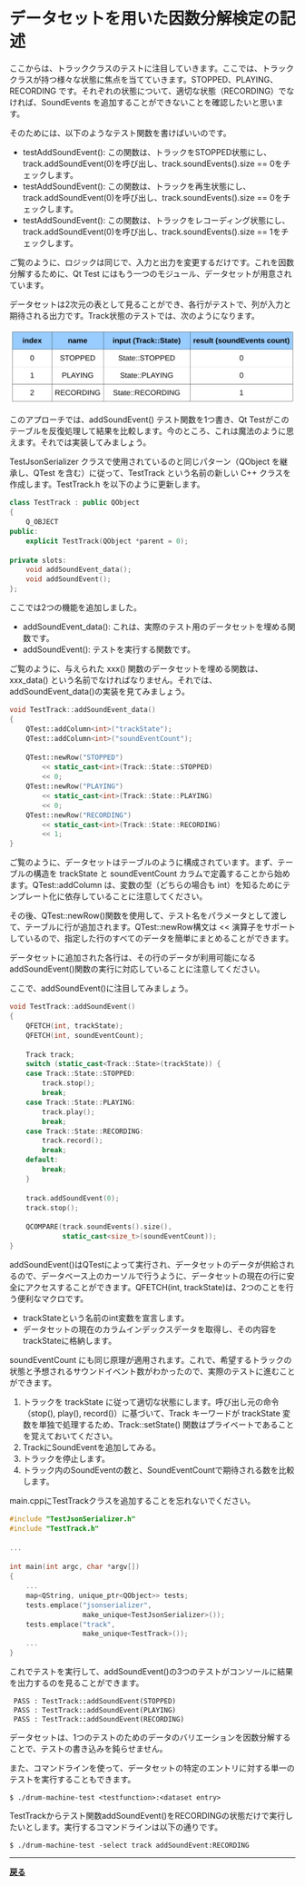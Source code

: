 # データセットを用いた因数分解検定の記述

ここからは、トラッククラスのテストに注目していきます。ここでは、トラッククラスが持つ様々な状態に焦点を当てていきます。STOPPED、PLAYING、RECORDING です。それぞれの状態について、適切な状態（RECORDING）でなければ、SoundEvents を追加することができないことを確認したいと思います。

そのためには、以下のようなテスト関数を書けばいいのです。

* testAddSoundEvent(): この関数は、トラックをSTOPPED状態にし、track.addSoundEvent(0)を呼び出し、track.soundEvents().size == 0をチェックします。
* testAddSoundEvent(): この関数は、トラックを再生状態にし、track.addSoundEvent(0)を呼び出し、track.soundEvents().size == 0をチェックします。
* testAddSoundEvent(): この関数は、トラックをレコーディング状態にし、track.addSoundEvent(0)を呼び出し、track.soundEvents().size == 1をチェックします。

ご覧のように、ロジックは同じで、入力と出力を変更するだけです。これを因数分解するために、Qt Test にはもう一つのモジュール、データセットが用意されています。

データセットは2次元の表として見ることができ、各行がテストで、列が入力と期待される出力です。Track状態のテストでは、次のようになります。

![image](img/1.png)

このアプローチでは、addSoundEvent() テスト関数を1つ書き、Qt Testがこのテーブルを反復処理して結果を比較します。今のところ、これは魔法のように思えます。それでは実装してみましょう。

TestJsonSerializer クラスで使用されているのと同じパターン（QObject を継承し、QTest を含む）に従って、TestTrack という名前の新しい C++ クラスを作成します。TestTrack.h を以下のように更新します。

```C++
class TestTrack : public QObject
{
    Q_OBJECT
public:
    explicit TestTrack(QObject *parent = 0);

private slots:
    void addSoundEvent_data();
    void addSoundEvent();
};
```

ここでは2つの機能を追加しました。

* addSoundEvent_data(): これは、実際のテスト用のデータセットを埋める関数です。
* addSoundEvent(): テストを実行する関数です。

ご覧のように、与えられた xxx() 関数のデータセットを埋める関数は、xxx_data() という名前でなければなりません。それでは、addSoundEvent_data()の実装を見てみましょう。

```C++
void TestTrack::addSoundEvent_data()
{
    QTest::addColumn<int>("trackState");
    QTest::addColumn<int>("soundEventCount");

    QTest::newRow("STOPPED")
        << static_cast<int>(Track::State::STOPPED)
        << 0;
    QTest::newRow("PLAYING")
        << static_cast<int>(Track::State::PLAYING)
        << 0;
    QTest::newRow("RECORDING")
        << static_cast<int>(Track::State::RECORDING)
        << 1;
}
```

ご覧のように、データセットはテーブルのように構成されています。まず、テーブルの構造を trackState と soundEventCount カラムで定義することから始めます。QTest::addColumn は、変数の型（どちらの場合も int）を知るためにテンプレート化に依存していることに注意してください。

その後、QTest::newRow()関数を使用して、テスト名をパラメータとして渡して、テーブルに行が追加されます。QTest::newRow構文は << 演算子をサポートしているので、指定した行のすべてのデータを簡単にまとめることができます。

データセットに追加された各行は、その行のデータが利用可能になるaddSoundEvent()関数の実行に対応していることに注意してください。

ここで、addSoundEvent()に注目してみましょう。

```C++
void TestTrack::addSoundEvent()
{
    QFETCH(int, trackState);
    QFETCH(int, soundEventCount);

    Track track;
    switch (static_cast<Track::State>(trackState)) {
    case Track::State::STOPPED:
        track.stop();
        break;
    case Track::State::PLAYING:
        track.play();
        break;
    case Track::State::RECORDING:
        track.record();
        break;
    default:
        break;
    }

    track.addSoundEvent(0);
    track.stop();

    QCOMPARE(track.soundEvents().size(),
             static_cast<size_t>(soundEventCount));
}
```

addSoundEvent()はQTestによって実行され、データセットのデータが供給されるので、データベース上のカーソルで行うように、データセットの現在の行に安全にアクセスすることができます。QFETCH(int, trackState)は、2つのことを行う便利なマクロです。

* trackStateという名前のint変数を宣言します。
* データセットの現在のカラムインデックスデータを取得し、その内容をtrackStateに格納します。

soundEventCount にも同じ原理が適用されます。これで、希望するトラックの状態と予想されるサウンドイベント数がわかったので、実際のテストに進むことができます。

1. トラックを trackState に従って適切な状態にします。呼び出し元の命令（stop(), play(), record()）に基づいて、Track キーワードが trackState 変数を単独で処理するため、Track::setState() 関数はプライベートであることを覚えておいてください。
2. TrackにSoundEventを追加してみる。
3. トラックを停止します。
4. トラック内のSoundEventの数と、SoundEventCountで期待される数を比較します。

main.cppにTestTrackクラスを追加することを忘れないでください。

```C++
#include "TestJsonSerializer.h"
#include "TestTrack.h"

...

int main(int argc, char *argv[])
{
    ...
    map<QString, unique_ptr<QObject>> tests;
    tests.emplace("jsonserializer",
                  make_unique<TestJsonSerializer>());
    tests.emplace("track",
                  make_unique<TestTrack>());
    ...
}
```

これでテストを実行して、addSoundEvent()の3つのテストがコンソールに結果を出力するのを見ることができます。

```
 PASS : TestTrack::addSoundEvent(STOPPED)
 PASS : TestTrack::addSoundEvent(PLAYING)
 PASS : TestTrack::addSoundEvent(RECORDING)
```

データセットは、1つのテストのためのデータのバリエーションを因数分解することで、テストの書き込みを鈍らせません。

また、コマンドラインを使って、データセットの特定のエントリに対する単一のテストを実行することもできます。

```shell
$ ./drum-machine-test <testfunction>:<dataset entry>
```

TestTrackからテスト関数addSoundEvent()をRECORDINGの状態だけで実行したいとします。実行するコマンドラインは以下の通りです。

```shell
$ ./drum-machine-test -select track addSoundEvent:RECORDING
```

***

**[戻る](../index.html)**
